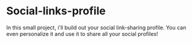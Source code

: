 # Social-links-profile
In this small project, i'll build out your social link-sharing profile. You can even personalize it and use it to share all your social profiles!
